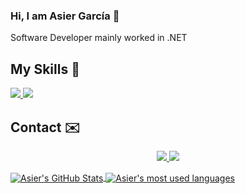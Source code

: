 ### Hi, I am Asier García 👋
Software Developer mainly worked in .NET

## My Skills 🚀

<a href="https://github.com/g4rc1ss?tab=repositories&q=&type=&language=c%23&sort=">
  <img src="https://img.shields.io/badge/Csharp-purple?style=for-the-badge&logo=csharp&logoColor=white">
</a>

<a href="https://github.com/g4rc1ss?tab=repositories&q=&type=&language=rust&sort=">
  <img src="https://img.shields.io/badge/Rust-000000?style=for-the-badge&logo=rust&logoColor=white">
</a>

## Contact ✉️
<p align="center">
  <a target="_blank" href="https://www.linkedin.com/in/asiergbag/">
    <img src="https://img.shields.io/badge/asiergbag-blue?style=for-the-badge&logo=Linkedin&logoColor=blue&labelColor=white&color=white">
  </a>
  
  <a href="mailto:asiergarciab@outlook.com">
    <img src="https://img.shields.io/badge/asiergarciab@outlook.com-0078D4?style=for-the-badge&logo=Microsoft-Outlook&logoColor=white&labelColor=blue&color=blue">
  </a>
</p>

<a target="_blank" href="https://github.com/g4rc1ss">
  <img alt="Asier's GitHub Stats" align="center" src="https://github-readme-stats.vercel.app/api?username=g4rc1ss&show_icons=true&theme=vision-friendly-dark&count_private=true" />
</a>

<a target="_blank" href="https://github.com/g4rc1ss?tab=repositories">
  <img align="center" margin-top="20px"
    alt="Asier's most used languages"
    src="https://github-readme-stats.vercel.app/api/top-langs/?username=g4rc1ss&show_icons=true&theme=vision-friendly-dark" />
</a>
